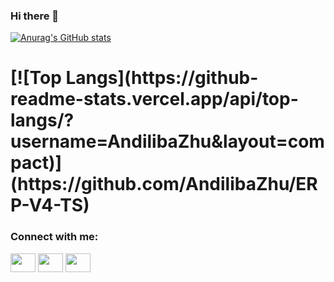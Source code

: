 ### Hi there 👋
[![Anurag's GitHub stats](https://github-readme-stats.vercel.app/api?username=AndilibaZhu&show_icons=true&theme=solarized-light)](https://github.com/anuraghazra/github-readme-stats)
<h1 />
[![Top Langs](https://github-readme-stats.vercel.app/api/top-langs/?username=AndilibaZhu&layout=compact)](https://github.com/AndilibaZhu/ERP-V4-TS)

<h3 align="left">Connect with me:</h3>
<p align="left">
<a href="https://twitter.com/zsm85887823" target="blank"><img align="center" src="https://cdn.jsdelivr.net/npm/simple-icons@3.0.1/icons/twitter.svg" alt="" height="30" width="40" /></a>
<a href="https://www.facebook.com/profile.php?id=100008659424768" target="blank"><img align="center" src="https://cdn.jsdelivr.net/npm/simple-icons@3.0.1/icons/facebook.svg" alt="" height="30" width="40" /></a>
<a href="https://www.youtube.com/channel/UCtf3DS8_exu5FkYKXTsGV3w" target="blank"><img align="center" src="https://cdn.jsdelivr.net/npm/simple-icons@3.0.1/icons/youtube.svg" alt="" height="30" width="40" /></a>
</p>
<!--
**AndilibaZhu/AndilibaZhu** is a ✨ _special_ ✨ repository because its `README.md` (this file) appears on your GitHub profile.

Here are some ideas to get you started:

- 🔭 I’m currently working on ...
- 🌱 I’m currently learning ...
- 👯 I’m looking to collaborate on ...
- 🤔 I’m looking for help with ...
- 💬 Ask me about ...
- 📫 How to reach me: ...
- 😄 Pronouns: ...
- ⚡ Fun fact: ...
-->
